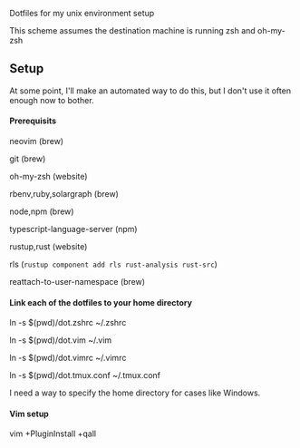 Dotfiles for my unix environment setup

This scheme assumes the destination machine is running zsh and oh-my-zsh


## Setup

At some point, I'll make an automated way to do this, but I don't use it
often enough now to bother.

#### Prerequisits

neovim (brew)

git (brew)

oh-my-zsh (website)

rbenv,ruby,solargraph (brew)

node,npm (brew)

typescript-language-server (npm)

rustup,rust (website)

rls  (`rustup component add rls rust-analysis rust-src`)

reattach-to-user-namespace (brew)

#### Link each of the dotfiles to your home directory

ln -s $(pwd)/dot.zshrc ~/.zshrc

ln -s $(pwd)/dot.vim ~/.vim

ln -s $(pwd)/dot.vimrc ~/.vimrc

ln -s $(pwd)/dot.tmux.conf ~/.tmux.conf

I need a way to specify the home directory for cases like Windows. 

#### Vim setup

vim +PluginInstall +qall


